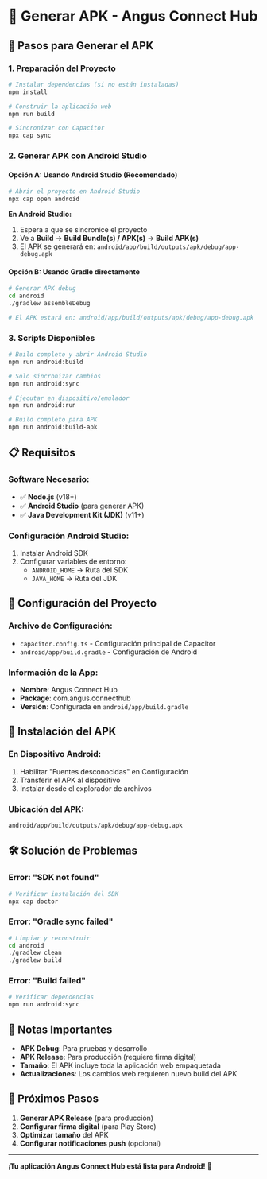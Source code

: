 # 📱 Generar APK - Angus Connect Hub

## 🚀 Pasos para Generar el APK

### 1. **Preparación del Proyecto**
```bash
# Instalar dependencias (si no están instaladas)
npm install

# Construir la aplicación web
npm run build

# Sincronizar con Capacitor
npx cap sync
```

### 2. **Generar APK con Android Studio**

#### Opción A: Usando Android Studio (Recomendado)
```bash
# Abrir el proyecto en Android Studio
npx cap open android
```

**En Android Studio:**
1. Espera a que se sincronice el proyecto
2. Ve a **Build** → **Build Bundle(s) / APK(s)** → **Build APK(s)**
3. El APK se generará en: `android/app/build/outputs/apk/debug/app-debug.apk`

#### Opción B: Usando Gradle directamente
```bash
# Generar APK debug
cd android
./gradlew assembleDebug

# El APK estará en: android/app/build/outputs/apk/debug/app-debug.apk
```

### 3. **Scripts Disponibles**

```bash
# Build completo y abrir Android Studio
npm run android:build

# Solo sincronizar cambios
npm run android:sync

# Ejecutar en dispositivo/emulador
npm run android:run

# Build completo para APK
npm run android:build-apk
```

## 📋 Requisitos

### **Software Necesario:**
- ✅ **Node.js** (v18+)
- ✅ **Android Studio** (para generar APK)
- ✅ **Java Development Kit (JDK)** (v11+)

### **Configuración Android Studio:**
1. Instalar Android SDK
2. Configurar variables de entorno:
   - `ANDROID_HOME` → Ruta del SDK
   - `JAVA_HOME` → Ruta del JDK

## 🔧 Configuración del Proyecto

### **Archivo de Configuración:**
- `capacitor.config.ts` - Configuración principal de Capacitor
- `android/app/build.gradle` - Configuración de Android

### **Información de la App:**
- **Nombre**: Angus Connect Hub
- **Package**: com.angus.connecthub
- **Versión**: Configurada en `android/app/build.gradle`

## 📱 Instalación del APK

### **En Dispositivo Android:**
1. Habilitar "Fuentes desconocidas" en Configuración
2. Transferir el APK al dispositivo
3. Instalar desde el explorador de archivos

### **Ubicación del APK:**
```
android/app/build/outputs/apk/debug/app-debug.apk
```

## 🛠️ Solución de Problemas

### **Error: "SDK not found"**
```bash
# Verificar instalación del SDK
npx cap doctor
```

### **Error: "Gradle sync failed"**
```bash
# Limpiar y reconstruir
cd android
./gradlew clean
./gradlew build
```

### **Error: "Build failed"**
```bash
# Verificar dependencias
npm run android:sync
```

## 📝 Notas Importantes

- **APK Debug**: Para pruebas y desarrollo
- **APK Release**: Para producción (requiere firma digital)
- **Tamaño**: El APK incluye toda la aplicación web empaquetada
- **Actualizaciones**: Los cambios web requieren nuevo build del APK

## 🎯 Próximos Pasos

1. **Generar APK Release** (para producción)
2. **Configurar firma digital** (para Play Store)
3. **Optimizar tamaño** del APK
4. **Configurar notificaciones push** (opcional)

---

**¡Tu aplicación Angus Connect Hub está lista para Android!** 🎉
